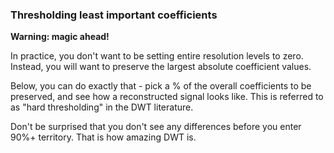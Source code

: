 ### Thresholding least important coefficients

**Warning: magic ahead!**

In practice, you don't want to be setting entire resolution levels to zero. Instead, you will want to preserve the largest absolute coefficient values. 

Below, you can do exactly that - pick a % of the overall coefficients to be preserved, and see how a reconstructed signal looks like. This is referred to as "hard thresholding" in the DWT literature. 

 Don't be surprised that you don't see any differences before you enter 90%+ territory. That is how amazing DWT is. 